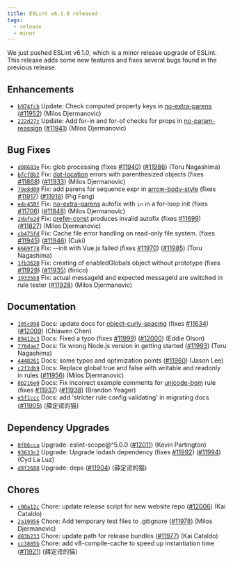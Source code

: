 ```yaml
---
title: ESLint v6.1.0 released
tags:
  - release
  - minor
---
```


We just pushed ESLint v6.1.0, which is a minor release upgrade of ESLint. This release adds some new features and fixes several bugs found in the previous release.










## Enhancements


* [`b974fcb`](https://github.com/eslint/eslint/commit/b974fcbd3321ab382a914520018d4c051b2e5c62) Update: Check computed property keys in [no-extra-parens](/docs/rules/no-extra-parens) ([#11952](https://github.com/eslint/eslint/issues/11952)) (Milos Djermanovic)
* [`222d27c`](https://github.com/eslint/eslint/commit/222d27c32a6d6d8828233b3b99e93ecefa94c603) Update: Add for-in and for-of checks for props in [no-param-reassign](/docs/rules/no-param-reassign) ([#11941](https://github.com/eslint/eslint/issues/11941)) (Milos Djermanovic)




## Bug Fixes


* [`d08683e`](https://github.com/eslint/eslint/commit/d08683e3c807f92daf266894093c70f8d5ac6afa) Fix: glob processing (fixes [#11940](https://github.com/eslint/eslint/issues/11940)) ([#11986](https://github.com/eslint/eslint/issues/11986)) (Toru Nagashima)
* [`bfcf8b2`](https://github.com/eslint/eslint/commit/bfcf8b21011466b570b536ca31ec10fd228b3dca) Fix: [dot-location](/docs/rules/dot-location) errors with parenthesized objects (fixes [#11868](https://github.com/eslint/eslint/issues/11868)) ([#11933](https://github.com/eslint/eslint/issues/11933)) (Milos Djermanovic)
* [`79e8d09`](https://github.com/eslint/eslint/commit/79e8d099bbbebfa4d804484eeeeea9c074ede870) Fix: add parens for sequence expr in [arrow-body-style](/docs/rules/arrow-body-style) (fixes [#11917](https://github.com/eslint/eslint/issues/11917)) ([#11918](https://github.com/eslint/eslint/issues/11918)) (Pig Fang)
* [`e4c450f`](https://github.com/eslint/eslint/commit/e4c450febc9bd77b33f6473667afa9f955be6b71) Fix: [no-extra-parens](/docs/rules/no-extra-parens) autofix with `in` in a for-loop init (fixes [#11706](https://github.com/eslint/eslint/issues/11706)) ([#11848](https://github.com/eslint/eslint/issues/11848)) (Milos Djermanovic)
* [`2dafe2d`](https://github.com/eslint/eslint/commit/2dafe2d288d1e0d353bb938d12a5da888091cfdb) Fix: [prefer-const](/docs/rules/prefer-const) produces invalid autofix (fixes [#11699](https://github.com/eslint/eslint/issues/11699)) ([#11827](https://github.com/eslint/eslint/issues/11827)) (Milos Djermanovic)
* [`cb475fd`](https://github.com/eslint/eslint/commit/cb475fd8c0bbfcb00340459966b6780f39ea87a7) Fix: Cache file error handling on read-only file system. (fixes [#11945](https://github.com/eslint/eslint/issues/11945)) ([#11946](https://github.com/eslint/eslint/issues/11946)) (Cuki)
* [`6669f78`](https://github.com/eslint/eslint/commit/6669f78a3dd305aef6191e7eea24fae2ae4fd2e8) Fix: --init with Vue.js failed (fixes [#11970](https://github.com/eslint/eslint/issues/11970)) ([#11985](https://github.com/eslint/eslint/issues/11985)) (Toru Nagashima)
* [`1fb3620`](https://github.com/eslint/eslint/commit/1fb362093a65b99456a11029967d9ee0c31fd697) Fix: creating of enabledGlobals object without prototype (fixes [#11929](https://github.com/eslint/eslint/issues/11929)) ([#11935](https://github.com/eslint/eslint/issues/11935)) (finico)
* [`19335b8`](https://github.com/eslint/eslint/commit/19335b8f47029b2f742d5507ba39484eaf68d07b) Fix: actual messageId and expected messageId are switched in rule tester ([#11928](https://github.com/eslint/eslint/issues/11928)) (Milos Djermanovic)




## Documentation


* [`105c098`](https://github.com/eslint/eslint/commit/105c098f3cece8b83ab8d1566b8ea41dd94a60b9) Docs: update docs for [object-curly-spacing](/docs/rules/object-curly-spacing) (fixes [#11634](https://github.com/eslint/eslint/issues/11634)) ([#12009](https://github.com/eslint/eslint/issues/12009)) (Chiawen Chen)
* [`89412c3`](https://github.com/eslint/eslint/commit/89412c3cbc52e556dba590fa94e10bf40faf1fdf) Docs: Fixed a typo (fixes [#11999](https://github.com/eslint/eslint/issues/11999)) ([#12000](https://github.com/eslint/eslint/issues/12000)) (Eddie Olson)
* [`776dae7`](https://github.com/eslint/eslint/commit/776dae71f2f5c7b5f0650ea3c277eca26e324e41) Docs: fix wrong Node.js version in getting started ([#11993](https://github.com/eslint/eslint/issues/11993)) (Toru Nagashima)
* [`4448261`](https://github.com/eslint/eslint/commit/4448261f5d217d8a06eb0ef898401928b54a34e3) Docs: some typos and optimization points ([#11960](https://github.com/eslint/eslint/issues/11960)) (Jason Lee)
* [`c2f2db9`](https://github.com/eslint/eslint/commit/c2f2db97c6d6a415b78ee7b3e8924853d465e757) Docs: Replace global true and false with writable and readonly in rules ([#11956](https://github.com/eslint/eslint/issues/11956)) (Milos Djermanovic)
* [`8b216e0`](https://github.com/eslint/eslint/commit/8b216e04fb0dd0a1a4d3730ebe4b24780020b09c) Docs: Fix incorrect example comments for [unicode-bom](/docs/rules/unicode-bom) rule (fixes [#11937](https://github.com/eslint/eslint/issues/11937)) ([#11938](https://github.com/eslint/eslint/issues/11938)) (Brandon Yeager)
* [`e5f1ccc`](https://github.com/eslint/eslint/commit/e5f1ccc9e2d07ad0acf149027ffc382021d54da1) Docs: add 'stricter rule config validating' in migrating docs ([#11905](https://github.com/eslint/eslint/issues/11905)) (薛定谔的猫)




## Dependency Upgrades


* [`8f86cca`](https://github.com/eslint/eslint/commit/8f86ccaa89daf10123370868c5dcb48c1fcbef7d) Upgrade: eslint-scope@^5.0.0 ([#12011](https://github.com/eslint/eslint/issues/12011)) (Kevin Partington)
* [`93633c2`](https://github.com/eslint/eslint/commit/93633c2b3716b17816bcb3dc221c49b75db41317) Upgrade: Upgrade lodash dependency (fixes [#11992](https://github.com/eslint/eslint/issues/11992)) ([#11994](https://github.com/eslint/eslint/issues/11994)) (Cyd La Luz)
* [`d8f2688`](https://github.com/eslint/eslint/commit/d8f26886f19a17f2e1cdcb91e2db84fc7ba3fdfb) Upgrade: deps ([#11904](https://github.com/eslint/eslint/issues/11904)) (薛定谔的猫)






## Chores


* [`c90a12c`](https://github.com/eslint/eslint/commit/c90a12c283698befcafd2c86f8bd8942428fe80b) Chore: update release script for new website repo ([#12006](https://github.com/eslint/eslint/issues/12006)) (Kai Cataldo)
* [`2a10856`](https://github.com/eslint/eslint/commit/2a10856d1ed5880a09a5ba452bd80d49c1be4e6c) Chore: Add temporary test files to .gitignore ([#11978](https://github.com/eslint/eslint/issues/11978)) (Milos Djermanovic)
* [`d83b233`](https://github.com/eslint/eslint/commit/d83b23382de3b80056a7e6330ed5846316c94147) Chore: update path for release bundles ([#11977](https://github.com/eslint/eslint/issues/11977)) (Kai Cataldo)
* [`cc3885b`](https://github.com/eslint/eslint/commit/cc3885b028e29ebc575c900f43af81cb0dabffb6) Chore: add v8-compile-cache to speed up instantiation time ([#11921](https://github.com/eslint/eslint/issues/11921)) (薛定谔的猫)
